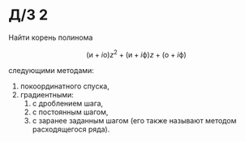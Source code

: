 # Д/З 2

Найти корень полинома

$$ (\text{и} + i \text{о}) z^2 + (\text{и} + i \text{ф}) z + (\text{о} + i \text{ф}) $$

следующими методами:
1. покоординатного спуска,
1. градиентными:
    1. с дроблением шага,
    1. с постоянным шагом,
    1. с заранее заданным шагом (его также называют методом расходящегося ряда).

